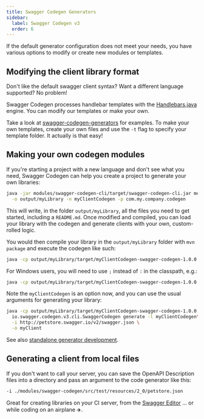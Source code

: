 ```yaml
---
title: Swagger Codegen Generators
sidebar:
  label: Swagger Codegen v3
  order: 6
---
```



If the default generator configuration does not meet your needs, you have various options to modify or create new modules or templates.

## Modifying the client library format

Don't like the default swagger client syntax?  Want a different language supported?  No problem!  

Swagger Codegen processes handlebar templates with the [Handlebars.java](https://github.com/jknack/handlebars.java) engine.  You can modify our templates or make your own.

Take a look at [swagger-codegen-generators](https://github.com/swagger-api/swagger-codegen-generators/tree/master/src/main/resources/handlebars) for examples. To make your own templates, create your own files and use the `-t` flag to specify your template folder.  It actually is that easy!

## Making your own codegen modules

If you're starting a project with a new language and don't see what you need, Swagger Codegen can help you create a project to generate your own libraries:

```sh
java -jar modules/swagger-codegen-cli/target/swagger-codegen-cli.jar meta \
  -o output/myLibrary -n myClientCodegen -p com.my.company.codegen
```

This will write, in the folder `output/myLibrary`, all the files you need to get started, including a `README.md`. Once modified and compiled, you can load your library with the codegen and generate clients with your own, custom-rolled logic.

You would then compile your library in the `output/myLibrary` folder with `mvn package` and execute the codegen like such:

```sh
java -cp output/myLibrary/target/myClientCodegen-swagger-codegen-1.0.0.jar:modules/swagger-codegen-cli/target/swagger-codegen-cli.jar io.swagger.codegen.v3.cli.SwaggerCodegen
```

For Windows users, you will need to use `;` instead of `:` in the classpath, e.g.:

```sh
java -cp output/myLibrary/target/myClientCodegen-swagger-codegen-1.0.0.jar;modules/swagger-codegen-cli/target/swagger-codegen-cli.jar io.swagger.codegen.v3.cli.SwaggerCodegen
```

Note the `myClientCodegen` is an option now, and you can use the usual arguments for generating your library:

```sh
java -cp output/myLibrary/target/myClientCodegen-swagger-codegen-1.0.0.jar:modules/swagger-codegen-cli/target/swagger-codegen-cli.jar \
  io.swagger.codegen.v3.cli.SwaggerCodegen generate -l myClientCodegen\
  -i http://petstore.swagger.io/v2/swagger.json \
  -o myClient
```

See also [standalone generator development](https://github.com/swagger-api/swagger-codegen/blob/3.0.0/standalone-gen-dev/standalone-generator-development.md).

## Generating a client from local files

If you don't want to call your server, you can save the OpenAPI Description files into a directory and pass an argument
to the code generator like this:

```sh
-i ./modules/swagger-codegen/src/test/resources/2_0/petstore.json
```

Great for creating libraries on your CI server, from the [Swagger Editor](http://editor.swagger.io) ... or while coding on an airplane ✈️.
